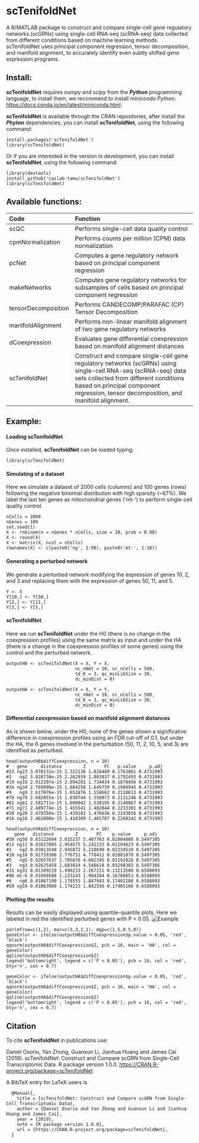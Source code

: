 scTenifoldNet
=============

A R/MATLAB package to construct and compare single-cell gene regulatory networks (scGRNs) using single-cell RNA-seq (scRNA-seq) data collected from different conditions based on machine learning methods. scTenifoldNet uses principal component regression, tensor decomposition, and manifold alignment, to accurately identify even subtly shifted gene expression programs.

Install:
-------
**scTenifoldNet** requires *numpy* and *scipy* from the ***Python*** programming language, to install them, we recommend to install *miniconda Python*: https://docs.conda.io/en/latest/miniconda.html.

**scTenifoldNet** is available through the CRAN repositories, after install the ***Phyton*** dependencies, you can install **scTenifoldNet**, using the following command:
```{R}
install.packages('scTenifoldNet')
library(scTenifoldNet)
```
Or if you are interested in the version in development, you can install **scTenifoldNet**, using the following command:
```{R}
library(devtools)
install_github('cailab-tamu/scTenifoldNet')
library(scTenifoldNet)
```

Available functions:
--------------------

|Code| Function |
|:-|:-|
|scQC|Performs single-cell data quality control|
|cpmNormalization|Performs counts per million (CPM) data normalization|
|pcNet|Computes a gene regulatory network based on principal component regression|
|makeNetworks|Computes gene regulatory networks for subsamples of cells based on principal component regression|
|tensorDecomposition|Performs CANDECOMP/PARAFAC (CP) Tensor Decomposition|
|manifoldAlignment|Performs non-linear manifold alignment of two gene regulatory networks|
|dCoexpression|Evaluates gene differential coexpression based on manifold alignment distances|
|scTenifoldNet|Construct and compare single-cell gene regulatory networks (scGRNs) using single-cell RNA-seq (scRNA-seq) data sets collected from different conditions based on principal component regression, tensor decomposition, and manifold alignment.|

Example:
--------
#### Loading scTenifoldNet
Once installed, **scTenifoldNet** can be loaded typing:
```{r}
library(scTenifoldNet)
```

#### Simulating of a dataset 
Here we simulate a dataset of 2000 cells (columns) and 100 genes (rows) following the negative binomial distribution with high sparsity (~67%). We label the last ten genes as mitochondrial genes ('mt-') to perform single-cell quality control.
```{r}
nCells = 2000
nGenes = 100
set.seed(1)
X <- rnbinom(n = nGenes * nCells, size = 20, prob = 0.98)
X <- round(X)
X <- matrix(X, ncol = nCells)
rownames(X) <- c(paste0('ng', 1:90), paste0('mt-', 1:10))
```

#### Generating a perturbed network 
We generate a perturbed network modifying the expression of genes 10, 2, and 3 and replacing them with the expression of genes 50, 11, and 5.
```{r}
Y <- X
Y[10,] <- Y[50,]
Y[2,] <- Y[11,]
Y[3,] <- Y[5,]
```
#### scTenifoldNet
Here we run **scTenifoldNet** under the H0 (there is no change in the coexpression profiles) using the same matrix as input and under the HA (there is a change in the coexpression profiles of some genes) using the control and the perturbed network.
```{r}
outputH0 <- scTenifoldNet(X = X, Y = X,
                          nc_nNet = 10, nc_nCells = 500,
                          td_K = 3, qc_minLibSize = 30,
                          dc_minDist = 0)

outputHA <- scTenifoldNet(X = X, Y = Y,
                          nc_nNet = 10, nc_nCells = 500,
                          td_K = 3, qc_minLibSize = 30,
                          dc_minDist = 0)
```
#### Differential coexpression based on manifold alignment distances
As is shown below, under the H0, none of the genes shown a significative difference in coexpression profiles using an FDR cut-off of 0.1, but under the HA, the 6 genes involved in the perturbation (50, 11, 2, 10, 5, and 3) are identified as perturbed.
```
head(outputH0$diffCoexpression, n = 10)
#   gene     distance        Z       FC   p.value     p.adj
#23 ng23 3.070131e-15 2.322136 1.828489 0.1763061 0.4731993
#2   ng2 3.028738e-15 2.262939 1.803837 0.1792493 0.4731993
#19 ng19 2.912207e-15 2.094281 1.734434 0.1878456 0.4731993
#34 ng34 2.769999e-15 1.884258 1.649739 0.1989945 0.4731993
#9   ng9 2.617076e-15 1.652876 1.558662 0.2118613 0.4731993
#79 ng79 2.602655e-15 1.630744 1.550073 0.2131246 0.4731993
#61 ng61 2.582711e-15 1.600042 1.538195 0.2148867 0.4731993
#71 ng71 2.489774e-15 1.455541 1.482844 0.2233301 0.4731993
#20 ng20 2.479350e-15 1.439182 1.476636 0.2243016 0.4731993
#16 ng16 2.461000e-15 1.410309 1.465707 0.2260242 0.4731993

head(outputHA$diffCoexpression, n = 10)
   gene   distance        Z       FC    p.value     p.adj
#50 ng50 0.03122694 3.015237 5.407703 0.02004808 0.5497305
#11 ng11 0.03027085 2.954575 5.242133 0.02204623 0.5497305
#2   ng2 0.03013548 2.945872 5.218690 0.02234538 0.5497305
#10 ng10 0.02759308 2.776751 4.778411 0.02881870 0.5497305
#5   ng5 0.02657637 2.705876 4.602345 0.03192826 0.5497305
#3   ng3 0.02625458 2.683024 4.546618 0.03298383 0.5497305
#31 ng31 0.01309219 1.490233 2.267231 0.13213580 0.6588093
#96 mt-6 0.01099588 1.223243 1.904204 0.16760853 0.6588093
#6   ng6 0.01067100 1.178555 1.847943 0.17402286 0.6588093
#59 ng59 0.01063989 1.174223 1.842556 0.17465166 0.6588093
```

#### Plotting the results
Results can be easily displayed using quantile-quantile plots. Here we labeled in red the identified perturbed genes with P < 0.05.
![Example](https://raw.githubusercontent.com/cailab-tamu/scTenifoldNet/master/inst/readmeExample.png)
```{r}
par(mfrow=c(1,2), mar=c(3,3,1,1), mgp=c(1.5,0.5,0))
geneColor <- ifelse(outputH0$diffCoexpression$p.value < 0.05, 'red', 'black')
qqnorm(outputH0$diffCoexpression$Z, pch = 16, main = 'H0', col = geneColor)
qqline(outputH0$diffCoexpression$Z)
legend('bottomright', legend = c('P < 0.05'), pch = 16, col = 'red', bty='n', cex = 0.7)

geneColor <- ifelse(outputHA$diffCoexpression$p.value < 0.05, 'red', 'black')
qqnorm(outputHA$diffCoexpression$Z, pch = 16, main = 'HA', col = geneColor)
qqline(outputHA$diffCoexpression$Z)
legend('bottomright', legend = c('P < 0.05'), pch = 16, col = 'red', bty='n', cex = 0.7)
```

Citation
--------
To cite **scTenifoldNet** in publications use:

  Daniel Osorio, Yan Zhong, Guanxun Li, Jianhua Huang and James Cai (2019). scTenifoldNet: Construct and Compare scGRN from Single-Cell Transcriptomic Data. R package version 1.0.0.
  https://CRAN.R-project.org/package=scTenifoldNet

A BibTeX entry for LaTeX users is
```
  @Manual{,
    title = {scTenifoldNet: Construct and Compare scGRN from Single-Cell Transcriptomic Data},
    author = {Daniel Osorio and Yan Zhong and Guanxun Li and Jianhua Huang and James Cai},
    year = {2019},
    note = {R package version 1.0.0},
    url = {https://CRAN.R-project.org/package=scTenifoldNet},
  }
  ```
